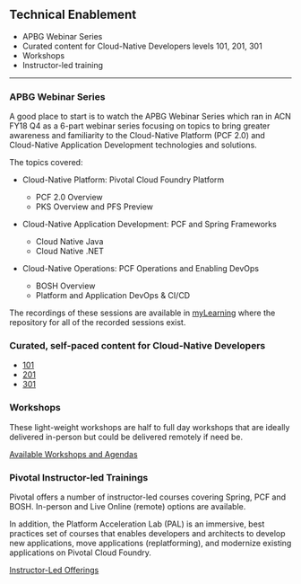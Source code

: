 ## Technical Enablement
- APBG Webinar Series
- Curated content for Cloud-Native Developers levels 101, 201, 301
- Workshops
- Instructor-led training  
---
### APBG Webinar Series
A good place to start is to watch the APBG Webinar Series which ran in ACN FY18 Q4 as a 6-part webinar series focusing on topics to bring greater awareness and familiarity to the Cloud-Native Platform (PCF 2.0) and Cloud-Native Application Development technologies and solutions.

The topics covered:
- Cloud-Native Platform: Pivotal Cloud Foundry Platform
    - PCF 2.0 Overview
    - PKS Overview and PFS Preview

- Cloud-Native Application Development: PCF and Spring Frameworks
    - Cloud Native Java
    - Cloud Native .NET

- Cloud-Native Operations: PCF Operations and Enabling DevOps
    - BOSH Overview
    - Platform and Application DevOps & CI/CD

The recordings of these sessions are available in [myLearning](https://mylearning.accenture.com/myl-ui/learner/activityDetails?referrer=activitySupDetails.sessionDetails&activityID=1521458&source=LMS&refresh=349) where the repository for all of the recorded sessions exist.

### Curated, self-paced content for Cloud-Native Developers
  - [101](developer/101.md)
  - [201](developer/201.md)
  - [301](developer/301.md)


### Workshops
These light-weight workshops are half to full day workshops that are ideally delivered in-person but could be delivered remotely if need be.

[Available Workshops and Agendas](workshops/overview.md)

### Pivotal Instructor-led Trainings
Pivotal offers a number of instructor-led courses covering Spring, PCF and BOSH.  In-person and Live Online (remote) options are available.

In addition, the Platform Acceleration Lab (PAL) is an immersive, best practices set of courses that enables developers and architects to develop new applications, move applications (replatforming), and modernize existing applications on Pivotal Cloud Foundry.

[Instructor-Led Offerings](instructor_led/overview.md)
